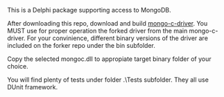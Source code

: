 This is a Delphi package supporting access to MongoDB.

After downloading this repo, download and build [mongo-c-driver](https://github.com/jsbattig/mongo-c-driver). You MUST use for
proper operation the forked driver from the main mongo-c-driver. For your convinience, different binary versions of the driver
are included on the forker repo under the bin subfolder.

Copy the selected mongoc.dll to appropiate target binary folder of your choice.

You will find plenty of tests under folder .\Tests subfolder. They all use DUnit framework.

